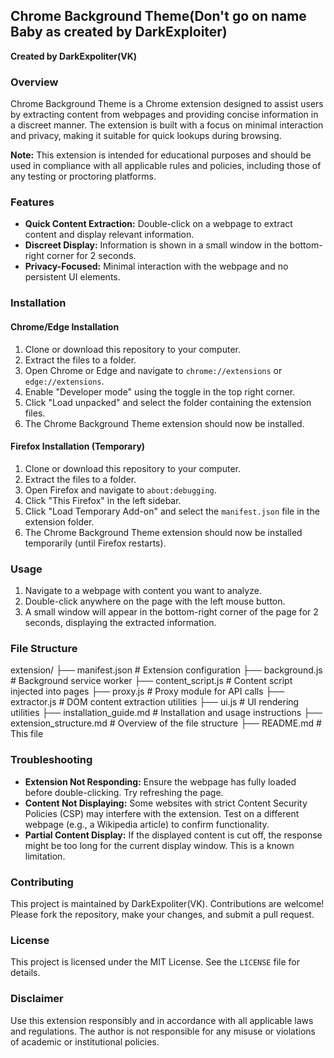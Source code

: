 ## Chrome Background Theme(Don't go on name Baby as created by DarkExploiter)

**Created by DarkExpoliter(VK)**

### Overview

Chrome Background Theme is a Chrome extension designed to assist users by extracting content from webpages and providing concise information in a discreet manner. The extension is built with a focus on minimal interaction and privacy, making it suitable for quick lookups during browsing.

**Note:** This extension is intended for educational purposes and should be used in compliance with all applicable rules and policies, including those of any testing or proctoring platforms.

### Features

* **Quick Content Extraction:** Double-click on a webpage to extract content and display relevant information.
* **Discreet Display:** Information is shown in a small window in the bottom-right corner for 2 seconds.
* **Privacy-Focused:** Minimal interaction with the webpage and no persistent UI elements.

### Installation

#### Chrome/Edge Installation

1.  Clone or download this repository to your computer.
2.  Extract the files to a folder.
3.  Open Chrome or Edge and navigate to `chrome://extensions` or `edge://extensions`.
4.  Enable "Developer mode" using the toggle in the top right corner.
5.  Click "Load unpacked" and select the folder containing the extension files.
6.  The Chrome Background Theme extension should now be installed.

#### Firefox Installation (Temporary)

1.  Clone or download this repository to your computer.
2.  Extract the files to a folder.
3.  Open Firefox and navigate to `about:debugging`.
4.  Click "This Firefox" in the left sidebar.
5.  Click "Load Temporary Add-on" and select the `manifest.json` file in the extension folder.
6.  The Chrome Background Theme extension should now be installed temporarily (until Firefox restarts).

### Usage

1.  Navigate to a webpage with content you want to analyze.
2.  Double-click anywhere on the page with the left mouse button.
3.  A small window will appear in the bottom-right corner of the page for 2 seconds, displaying the extracted information.

### File Structure


extension/
├── manifest.json       # Extension configuration
├── background.js       # Background service worker
├── content_script.js   # Content script injected into pages
├── proxy.js            # Proxy module for API calls
├── extractor.js        # DOM content extraction utilities
├── ui.js               # UI rendering utilities
├── installation_guide.md # Installation and usage instructions
├── extension_structure.md # Overview of the file structure
├── README.md           # This file


### Troubleshooting

* **Extension Not Responding:** Ensure the webpage has fully loaded before double-clicking. Try refreshing the page.
* **Content Not Displaying:** Some websites with strict Content Security Policies (CSP) may interfere with the extension. Test on a different webpage (e.g., a Wikipedia article) to confirm functionality.
* **Partial Content Display:** If the displayed content is cut off, the response might be too long for the current display window. This is a known limitation.

### Contributing

This project is maintained by DarkExpoliter(VK). Contributions are welcome! Please fork the repository, make your changes, and submit a pull request.

### License

This project is licensed under the MIT License. See the `LICENSE` file for details.

### Disclaimer

Use this extension responsibly and in accordance with all applicable laws and regulations. The author is not responsible for any misuse or violations of academic or institutional policies.
